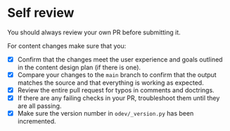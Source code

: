 # Self review

You should always review your own PR before submitting it.

For content changes make sure that you:

-   [x] Confirm that the changes meet the user experience and goals outlined in the content design plan (if there is
        one).
-   [x] Compare your changes to the `main` branch to confirm that the output matches the source and that everything is
        working as expected.
-   [x] Review the entire pull request for typos in comments and doctrings.
-   [x] If there are any failing checks in your PR, troubleshoot them until they are all passing.
-   [x] Make sure the version number in `odev/_version.py` has been incremented.
